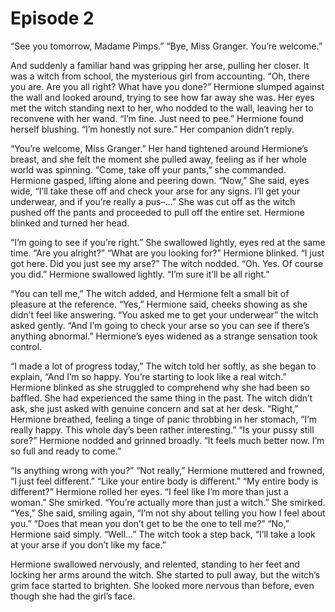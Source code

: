# Episode 2

“See you tomorrow, Madame Pimps.”
“Bye, Miss Granger. You’re welcome.”

And suddenly a familiar hand was gripping her arse, pulling her closer. It was a witch from school, 
the mysterious girl from accounting. 
“Oh, there you are. Are you all right? What have you done?”
Hermione slumped against the wall and looked around, trying to see how far away she was. Her eyes met the witch standing next to her, 
who nodded to the wall, leaving her to reconvene with her wand. “I’m fine. Just need to pee.”
Hermione found herself blushing.
“I’m honestly not sure.” 
Her companion didn’t reply.

“You’re welcome, Miss Granger.” Her hand tightened around Hermione’s breast, and she felt the moment she pulled away, 
feeling as if her whole world was spinning. “Come, take off your pants,” she commanded.
Hermione gasped, lifting alone and peering down.
“Now,” She said, eyes wide, “I’ll take these off and check your arse for any signs. I’ll get your underwear, and if you’re 
really a pus–...” She was cut off as the witch pushed off the pants and proceeded to pull off the entire set.
Hermione blinked and turned her head.

“I’m going to see if you’re right.”
She swallowed lightly, eyes red at the same time.
“Are you alright?”
“What are you looking for?”
Hermione blinked.
“I just got here. Did you just see my arse?”
The witch nodded. “Oh. Yes. Of course you did.”
Hermione swallowed lightly. “I’m sure it’ll be all right.”

“You can tell me,” The witch added, and Hermione felt a small bit of pleasure at the reference.
“Yes,” Hermione said, cheeks showing as she didn’t feel like answering.
“You asked me to get your underwear” the witch asked gently. “And I’m going to check your arse so you can see if there’s anything abnormal.”
Hermione’s eyes widened as a strange sensation took control.

“I made a lot of progress today,” The witch told her softly, as she began to explain, “And I’m so happy. You’re starting to look like a real witch.”
Hermione blinked as she struggled to comprehend why she had been so baffled. She had experienced the same thing in the past. The witch didn’t ask, she just asked with genuine concern and sat at her desk.
“Right,” Hermione breathed, feeling a tinge of panic throbbing in her stomach, “I’m really happy. This whole day’s been rather interesting.”
“Is your pussy still sore?”
Hermione nodded and grinned broadly. “It feels much better now. I’m so full and ready to come.”

“Is anything wrong with you?”
“Not really,” Hermione muttered and frowned, “I just feel different.”
“Like your entire body is different.”
“My entire body is different?” Hermione rolled her eyes. “I feel like I’m more than just a woman.”
She smirked.
“You’re actually more than just a witch.”
She smirked.
“Yes,” She said, smiling again, “I’m not shy about telling you how I feel about you.”
“Does that mean you don’t get to be the one to tell me?”
“No,” Hermione said simply.
“Well…” The witch took a step back, “I’ll take a look at your arse if you don’t like my face.”

Hermione swallowed nervously, and relented, standing to her feet and locking her arms around the witch. She started to pull away, but the witch’s grim face started to brighten. She looked more nervous than before, even though she had the girl’s face.